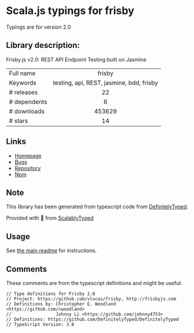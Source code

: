 
# Scala.js typings for frisby

Typings are for version 2.0

## Library description:
Frisby.js v2.0: REST API Endpoint Testing built on Jasmine

|                    |                 |
| ------------------ | :-------------: |
| Full name          | frisby |
| Keywords           | testing, api, REST, jasmine, bdd, frisby |
| # releases         | 22 |
| # dependents       | 6 |
| # downloads        | 453629 |
| # stars            | 14 |

## Links
- [Homepage](http://frisbyjs.com)
- [Bugs](https://github.com/vlucas/frisby/issues)
- [Repository](https://github.com/vlucas/frisby)
- [Npm](https://www.npmjs.com/package/frisby)
    


## Note
This library has been generated from typescript code from [DefinitelyTyped](https://definitelytyped.org).

Provided with :purple_heart: from [ScalablyTyped](https://github.com/oyvindberg/ScalablyTyped)

## Usage
See [the main readme](../../readme.md) for instructions.

## Comments

These comments are from the typescript definitions and might be useful:
```
// Type definitions for Frisby 2.0
// Project: https://github.com/vlucas/frisby, http://frisbyjs.com
// Definitions by: Christopher E. Woodland <https://github.com/cwoodland>
//                 Johnny Li <https://github.com/johnny4753>
// Definitions: https://github.com/DefinitelyTyped/DefinitelyTyped
// TypeScript Version: 3.0

```

